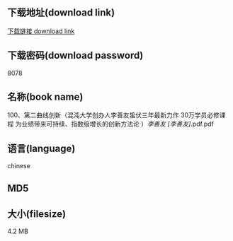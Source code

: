 ## 下载地址(download link)
[下载链接 download link](https://voluble-croquembouche-d321dc.netlify.app/?s=100%E3%80%81%E7%AC%AC%E4%BA%8C%E6%9B%B2%E7%BA%BF%E5%88%9B%E6%96%B0%EF%BC%88%E6%B7%B7%E6%B2%8C%E5%A4%A7%E5%AD%A6%E5%88%9B%E5%8A%9E%E4%BA%BA%E6%9D%8E%E5%96%84%E5%8F%8B%E8%9B%B0%E4%BC%8F%E4%B8%89%E5%B9%B4%E6%9C%80%E6%96%B0%E5%8A%9B%E4%BD%9C+30%E4%B8%87%E5%AD%A6%E5%91%98%E5%BF%85%E4%BF%AE%E8%AF%BE%E7%A8%8B+%E4%B8%BA%E4%B8%9A%E7%BB%A9%E5%B8%A6%E6%9D%A5%E5%8F%AF%E6%8C%81%E7%BB%AD%E3%80%81%E6%8C%87%E6%95%B0%E7%BA%A7%E5%A2%9E%E9%95%BF%E7%9A%84%E5%88%9B%E6%96%B0%E6%96%B9%E6%B3%95%E8%AE%BA+%EF%BC%89_%E6%9D%8E%E5%96%84%E5%8F%8B+%5B%E6%9D%8E%E5%96%84%E5%8F%8B%5D_.pdf)

## 下载密码(download password)
8078

## 名称(book name)
100、第二曲线创新（混沌大学创办人李善友蛰伏三年最新力作 30万学员必修课程 为业绩带来可持续、指数级增长的创新方法论 ）_李善友 [李善友]_.pdf.pdf

## 语言(language)
chinese

## MD5


## 大小(filesize)
4.2 MB
